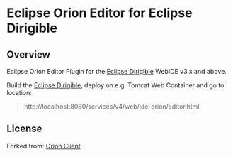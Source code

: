 # Eclipse Orion Editor for Eclipse Dirigible

## Overview

Eclipse Orion Editor Plugin for the [Eclipse Dirigible](https://github.com/eclipse/dirigible) WebIDE v3.x and above.

Build the [Eclipse Dirigible](https://github.com/eclipse/dirigible), deploy on e.g. Tomcat Web Container and go to location:

> http://localhost:8080/services/v4/web/ide-orion/editor.html

## License

Forked from: [Orion Client](https://github.com/eclipse/orion.client)
